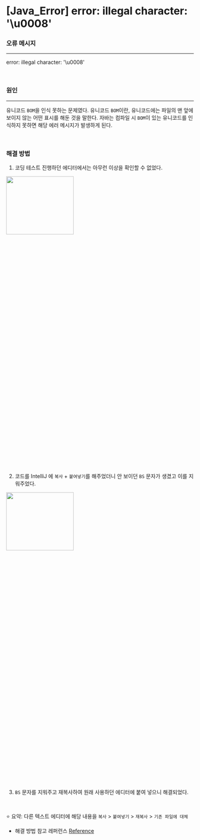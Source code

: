 # [Java_Error] error: illegal character: '\u0008'


### 오류 메시지
---

error: illegal character: '\u0008'

<br>

### 원인

---
유니코드 `BOM`을 인식 못하는 문제였다. 유니코드 `BOM`이란, 유니코드에는 파일의 맨 앞에 보이지 않는 어떤 표시를 해둔 것을 말한다. 자바는 컴파일 시 `BOM`이 있는 유니코드를 인식하지 못하면 해당 에러 메시지가 발생하게 된다.

<br>

### 해결 방법

1. 코딩 테스트 진행하던 에디터에서는 아무런 이상을 확인할 수 없었다.

<img src="../images/Error/u0008/original.png" width=60% height=20%>

2. 코드를 IntelliJ 에 `복사` + `붙여넣기`를 해주었더니 안 보이던 `BS` 문자가 생겼고 이를 지워주었다.

<img src="../images/Error/u0008/unicode.png" width=60% height=20%>

3. `BS` 문자를 지워주고 재복사하여 원래 사용하던 에디터에 붙여 넣으니 해결되었다.

<br>

⭐️ 요약: 다른 텍스트 에디터에 해당 내용을 `복사` > `붙여넣기` > `재복사` > `기존 파일에 대체`

- 해결 방법 참고 레퍼런스 [Reference](https://question0.tistory.com/30)

